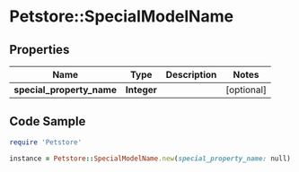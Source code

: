 # Petstore::SpecialModelName

## Properties
Name | Type | Description | Notes
------------ | ------------- | ------------- | -------------
**special_property_name** | **Integer** |  | [optional] 

## Code Sample

```ruby
require 'Petstore'

instance = Petstore::SpecialModelName.new(special_property_name: null)
```


